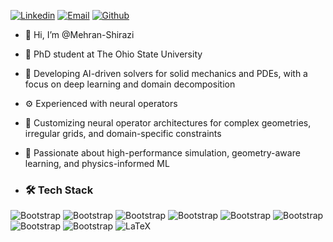 [![Linkedin](https://img.shields.io/badge/-LinkedIn-blue?style=flat&logo=Linkedin&logoColor=white)](https://www.linkedin.com/in/mehran-shirazi/)
[![Email](https://img.shields.io/badge/Email-shirazi.12%40osu.edu-blue?style=flat&logo=maildotru&logoColor=white)](mailto:shirazi.12@osu.edu)
[![Github](https://img.shields.io/github/followers/hejazizo?label=Follow&style=social)](https://github.com/Mehran-Shirazi)

- 👋 Hi, I’m @Mehran-Shirazi
- 🔬 PhD student at The Ohio State University
- 🧠 Developing AI-driven solvers for solid mechanics and PDEs, with a focus on deep learning and domain decomposition
- ⚙️ Experienced with neural operators
- 🔧 Customizing neural operator architectures for complex geometries, irregular grids, and domain-specific constraints
- 🌱 Passionate about high-performance simulation, geometry-aware learning, and physics-informed ML

- ### 🛠 Tech Stack

![Bootstrap](https://img.shields.io/badge/-Python-05122A?style=flat-square&logo=Python&color=353535) ![Bootstrap](https://img.shields.io/badge/-PyTorch-05122A?style=flat-square&logo=PyTorch&color=353535) ![Bootstrap](https://img.shields.io/badge/-TensorFlow-05122A?style=flat-square&logo=TensorFlow&color=353535) ![Bootstrap](https://img.shields.io/badge/-Scikit%20Learn-05122A?style=flat-square&logo=Scikit-Learn&color=353535) ![Bootstrap](https://img.shields.io/badge/-Pandas-05122A?style=flat-square&logo=Pandas&color=353535) ![Bootstrap](https://img.shields.io/badge/-Numpy-05122A?style=flat-square&logo=Numpy&color=353535) ![Bootstrap](https://img.shields.io/badge/-Matplotlib-05122A?style=flat-square&logo=Matplotlib&color=353535) ![Bootstrap](https://img.shields.io/badge/-Visual%20Studio%20Code-05122A?style=flat-square&logo=Visual-Studio-Code&color=353535) ![LaTeX](https://img.shields.io/badge/-LaTeX-05122A?style=flat-square&logo=LaTeX&color=353535)

<!-- 🚀
<p align="center">
  <img src="https://github-readme-stats.vercel.app/api?username=Mehran-Shirazi&show_icons=true&count_private=true&theme=default&hide_border=true&hide=issues,contribs&include_all_commits=true">
</p>
-->

<!--
<br>
<p align="center">
<img align="center" src="https://github-readme-stats.vercel.app/api/top-langs/?username=Shreya549&layout=compact&theme=github_dark" alt="My Github Stats">
</p>
--->

<!---
Mehran-Shirazi/Mehran-Shirazi is a ✨ special ✨ repository because its `README.md` (this file) appears on your GitHub profile.
You can click the Preview link to take a look at your changes.
--->

